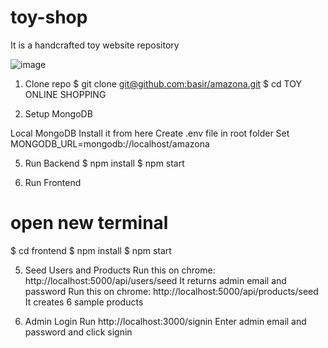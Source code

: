 # toy-shop
It is a  handcrafted toy website repository

![image](https://github.com/yashmonk123/toy-shop/assets/110120859/18634c81-4fc2-488b-88d3-3041620a20fe)

1. Clone repo
$ git clone [git@github.com:basir/amazona.git](https://github.com/yashmonk123/toy-shop.git)
$ cd TOY ONLINE SHOPPING

3. Setup MongoDB
   
Local MongoDB
Install it from here
Create .env file in root folder
Set MONGODB_URL=mongodb://localhost/amazona

5. Run Backend
$ npm install
$ npm start

6. Run Frontend
# open new terminal
$ cd frontend
$ npm install
$ npm start

5. Seed Users and Products
Run this on chrome: http://localhost:5000/api/users/seed
It returns admin email and password
Run this on chrome: http://localhost:5000/api/products/seed
It creates 6 sample products

7. Admin Login
Run http://localhost:3000/signin
Enter admin email and password and click signin

